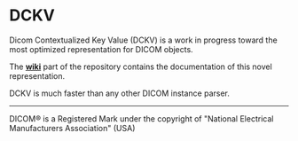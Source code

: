 # DCKV

Dicom Contextualized Key Value (DCKV) is a work in progress toward the most optimized representation for DICOM objects.

The  __[wiki](https://github.com/jacquesfauquex/DCKV/wiki)__ part of the repository contains the documentation of this novel  representation.

DCKV is much faster than any other DICOM instance parser. 

___
DICOM® is a Registered Mark under the copyright of "National Electrical Manufacturers Association" (USA) 
